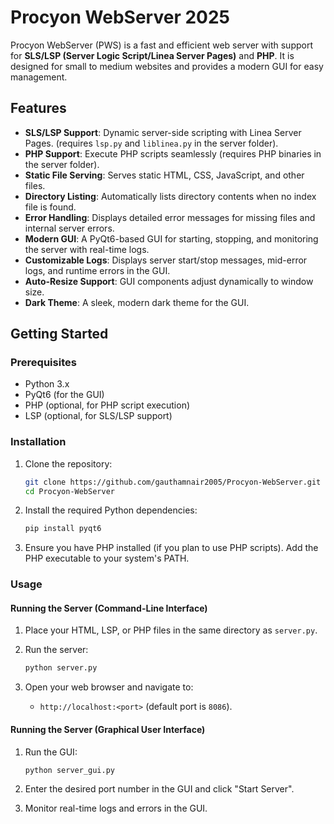 # Procyon WebServer 2025

Procyon WebServer (PWS) is a fast and efficient web server with support for **SLS/LSP (Server Logic Script/Linea Server Pages)** and **PHP**. It is designed for small to medium websites and provides a modern GUI for easy management.

## Features

- **SLS/LSP Support**: Dynamic server-side scripting with Linea Server Pages. (requires `lsp.py` and `liblinea.py` in the server folder).
- **PHP Support**: Execute PHP scripts seamlessly (requires PHP binaries in the server folder).
- **Static File Serving**: Serves static HTML, CSS, JavaScript, and other files.
- **Directory Listing**: Automatically lists directory contents when no index file is found.
- **Error Handling**: Displays detailed error messages for missing files and internal server errors.
- **Modern GUI**: A PyQt6-based GUI for starting, stopping, and monitoring the server with real-time logs.
- **Customizable Logs**: Displays server start/stop messages, mid-error logs, and runtime errors in the GUI.
- **Auto-Resize Support**: GUI components adjust dynamically to window size.
- **Dark Theme**: A sleek, modern dark theme for the GUI.

## Getting Started

### Prerequisites

- Python 3.x
- PyQt6 (for the GUI)
- PHP (optional, for PHP script execution)
- LSP (optional, for SLS/LSP support)

### Installation

1. Clone the repository:

    ```sh
    git clone https://github.com/gauthamnair2005/Procyon-WebServer.git
    cd Procyon-WebServer
    ```

2. Install the required Python dependencies:

    ```sh
    pip install pyqt6
    ```

3. Ensure you have PHP installed (if you plan to use PHP scripts). Add the PHP executable to your system's PATH.

### Usage

#### Running the Server (Command-Line Interface)

1. Place your HTML, LSP, or PHP files in the same directory as `server.py`.
2. Run the server:

    ```sh
    python server.py
    ```

3. Open your web browser and navigate to:
    - `http://localhost:<port>` (default port is `8086`).

#### Running the Server (Graphical User Interface)

1. Run the GUI:

    ```sh
    python server_gui.py
    ```

2. Enter the desired port number in the GUI and click "Start Server".
3. Monitor real-time logs and errors in the GUI.